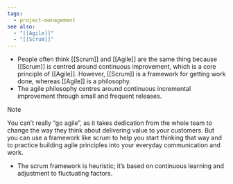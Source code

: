 ```yaml
---
tags:
  - project-management
see also:
  - "[[Agile]]"
  - "[[Scrum]]"
---
```

- People often think [[Scrum]] and [[Agile]] are the same thing because [[Scrum]] is centred around continuous improvement, which is a core principle of [[Agile]]. However, [[Scrum]] is a framework for getting work done, whereas [[Agile]] is a philosophy.
- The agile philosophy centres around continuous incremental improvement through small and frequent releases.

> [!note]
> You can’t really “go agile”, as it takes dedication from the whole team to change the way they think about delivering value to your customers. But you can use a framework like scrum to help you start thinking that way and to practice building agile principles into your everyday communication and work.

- The scrum framework is heuristic; it’s based on continuous learning and adjustment to fluctuating factors.